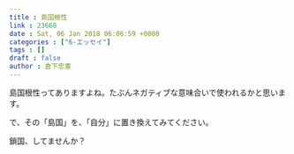 ```yaml
---
title : 島国根性
link : 23668
date : Sat, 06 Jan 2018 06:06:59 +0000
categories : ["6-エッセイ"]
tags : []
draft : false
author : 倉下忠憲
---
```


島国根性ってありますよね。たぶんネガティブな意味合いで使われるかと思います。

で、その「島国」を、「自分」に置き換えてみてください。

鎖国、してませんか？